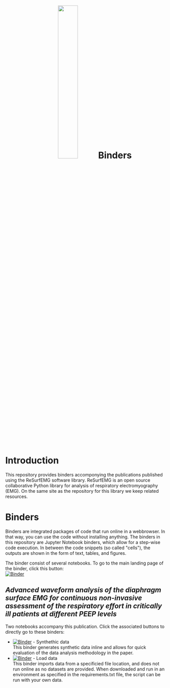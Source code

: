 <h1 align="center">
    <img style="width: 35%; height: 35%" src="https://github.com/resurfemg/resurfemg/blob/main/Logo_rond_tekst.svg"> Binders
</h1>

# Introduction
This repository provides binders accomponying the publications published using the ReSurfEMG software library. ReSurfEMG is an open source collaborative Python library for analysis of respiratory electromyography (EMG). On the same site as the repository for this library we keep related resources.

# Binders
Binders are integrated packages of code that run online in a webbrowser. In that way, you can use the code without installing anything. The binders in this repository are Jupyter Notebook binders, which allow for a step-wise code execution. In between the code snippets (so called "cells"), the outputs are shown in the form of text, tables, and figures.

The binder consist of several notebooks. To go to the main landing page of the binder, click this button:  
[![Binder](https://mybinder.org/badge_logo.svg)](https://mybinder.org/v2/gh/ReSurfEMG/binders/main)

## *Advanced waveform analysis of the diaphragm surface EMG for continuous non-invasive assessment of the respiratory effort in critically ill patients at different PEEP levels*
Two notebooks accompany this publication. Click the associated buttons to directly go to these binders:
- [![Binder](https://mybinder.org/badge_logo.svg)](https://mybinder.org/v2/gh/ReSurfEMG/binders/e773c90655927f6c7b06df8e97ebc76dbde290c8?urlpath=lab%2Ftree%2Fneuromuscular_coupling_quality_assessment_for_pub_synthetic_data.ipynb) - Synthethic data  
    This binder generates synthetic data inline and allows for quick evaluation of the data analysis methodology in the paper.
- [![Binder](https://mybinder.org/badge_logo.svg)](https://mybinder.org/v2/gh/ReSurfEMG/binders/e773c90655927f6c7b06df8e97ebc76dbde290c8?urlpath=lab%2Ftree%2Fneuromuscular_coupling_quality_assessment_for_pub.ipynb) - Load data  
    This binder imports data from a specificied file location, and does not run online as no datasets are provided. When downloaded and run in an environment as specified in the requirements.txt file, the script can be run with your own data.  
